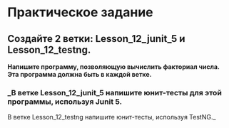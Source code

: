 # Практическое задание
## Создайте 2 ветки: Lesson_12_junit_5 и Lesson_12_testng.

__Напишите программу, позволяющую вычислить факториал числа. Эта программа должна быть в каждой ветке.__

### _В ветке Lesson_12_junit_5 напишите юнит-тесты для этой программы, используя Junit 5.
В ветке Lesson_12_testng  напишите юнит-тесты, используя TestNG._